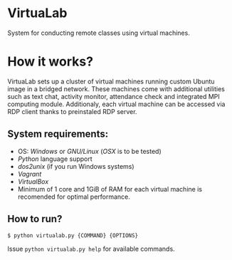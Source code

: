 # VirtuaLab
System for conducting remote classes using virtual machines.

# How it works?
VirtuaLab sets up a cluster of virtual machines running custom Ubuntu image in a bridged network. These machines come with additional utilities such as text chat, activity monitor, attendance check and integrated MPI computing module. Additionaly, each virtual machine can be accessed via RDP client thanks to preinstaled RDP server.

## System requirements:
- OS: *Windows* or *GNU/Linux* (*OSX* is to be tested)
- *Python* language support
- *dos2unix* (if you run Windows systems)
- *Vagrant*
- *VirtualBox*
- Minimum of 1 core and 1GiB of RAM for each virtual machine is recomended for optimal performance.

## How to run?
```bash
$ python virtualab.py {COMMAND} {OPTIONS}
```
Issue ```python virtualab.py help``` for available commands.
